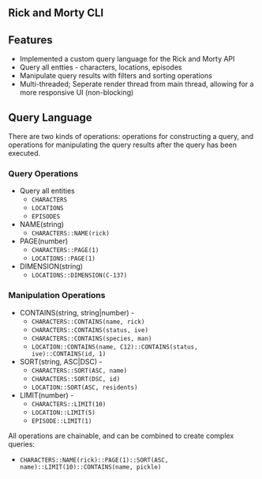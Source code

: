 ## Rick and Morty CLI

## Features
- Implemented a custom query language for the Rick and Morty API
- Query all entties - characters, locations, episodes
- Manipulate query results with filters and sorting operations
- Multi-threaded; Seperate render thread from main thread, allowing for a more responsive UI (non-blocking)


## Query Language
There are two kinds of operations: operations for constructing a query, and operations for manipulating the query results after the query has been executed.

### Query Operations
- Query all entities
    - `CHARACTERS` 
    - `LOCATIONS`
    - `EPISODES`
- NAME(string)
    - `CHARACTERS::NAME(rick)`
- PAGE(number)
    - `CHARACTERS::PAGE(1)`
    - `LOCATIONS::PAGE(1)`
- DIMENSION(string)
    - `LOCATIONS::DIMENSION(C-137)`

### Manipulation Operations
- CONTAINS(string, string|number) - 
    - `CHARACTERS::CONTAINS(name, rick)`
    - `CHARACTERS::CONTAINS(status, ive)`
    - `CHARACTERS::CONTAINS(species, man)`
    - `LOCATION::CONTAINS(name, C12)::CONTAINS(status, ive)::CONTAINS(id, 1)`
- SORT(string, ASC|DSC) -
    - `CHARACTERS::SORT(ASC, name)`
    - `CHARACTERS::SORT(DSC, id)`
    - `LOCATION::SORT(ASC, residents)`
- LIMIT(number) -
    - `CHARACTERS::LIMIT(10)`
    - `LOCATION::LIMIT(5)`
    - `EPISODE::LIMIT(1)`

All operations are chainable, and can be combined to create complex queries:
- `CHARACTERS::NAME(rick)::PAGE(1)::SORT(ASC, name)::LIMIT(10)::CONTAINS(name, pickle)`


